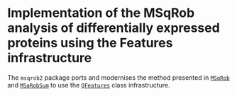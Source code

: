# Implementation of the MSqRob analysis of differentially expressed proteins using the Features infrastructure

The `msqrob2` package ports and modernises the method presented in
[`MSqRob`](https://github.com/statOmics/MSqRob) and
[`MSqRobSum`](https://github.com/statOmics/MSqRobSum) to use the
[`QFeatures`](https://rformassspectrometry.github.io/QFeatures/articles/Features.html)
class infrastructure.
